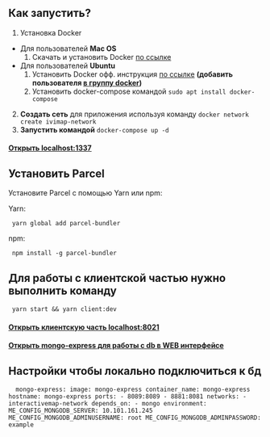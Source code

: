 ## Как запустить?

1. Установка Docker
  - Для пользователей **Mac OS**
    1. Скачать и установить Docker [по ссылке](https://hub.docker.com/editions/community/docker-ce-desktop-mac)
  - Для пользователей **Ubuntu**
    1. Установить Docker офф. инструкция [по ссылке](https://docs.docker.com/install/linux/docker-ce/ubuntu/) **(добавить пользователя [в группу docker](https://docs.docker.com/install/linux/linux-postinstall/))**
    2. Установить docker-compose командой
      ``sudo apt install docker-compose``
2. **Создать сеть** для приложения используя команду 
   `` docker network create ivimap-network ``
3. **Запустить командой**
   `` docker-compose up -d ``
   
#### [Открыть localhost:1337](http://localhost:1337/)

## Установить Parcel
  Установите Parcel с помощью Yarn или npm:

  Yarn:

  `` yarn global add parcel-bundler``
  
  npm:

  `` npm install -g parcel-bundler``

## Для работы с клиентской частью нужно выполнить команду
`` yarn start && yarn client:dev``

#### [Открыть клиентскую часть localhost:8021](http://localhost:8021/)


#### [Открыть mongo-express для работы с db в WEB интерфейсе ](http://localhost:8881/)


## Настройки чтобы локально подключиться к бд


``   mongo-express:
    image: mongo-express
    container_name: mongo-express
    hostname: mongo-express
    ports:
    - 8089:8089
    - 8881:8081
    networks:
    - interactivemap-network
    depends_on:
    - mongo
    environment:
      ME_CONFIG_MONGODB_SERVER: 10.101.161.245
      ME_CONFIG_MONGODB_ADMINUSERNAME: root
      ME_CONFIG_MONGODB_ADMINPASSWORD: example
``
